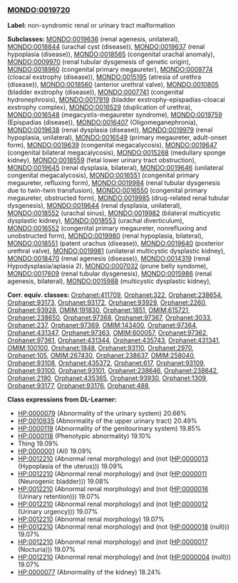 
### [MONDO:0019720](http://purl.obolibrary.org/obo/MONDO_0019720)
**Label:** non-syndromic renal or urinary tract malformation

**Subclasses:** [MONDO:0019636](http://purl.obolibrary.org/obo/MONDO_0019636) (renal agenesis, unilateral), [MONDO:0018844](http://purl.obolibrary.org/obo/MONDO_0018844) (urachal cyst (disease)), [MONDO:0019637](http://purl.obolibrary.org/obo/MONDO_0019637) (renal hypoplasia (disease)), [MONDO:0018565](http://purl.obolibrary.org/obo/MONDO_0018565) (congenital urachal anomaly), [MONDO:0009970](http://purl.obolibrary.org/obo/MONDO_0009970) (renal tubular dysgenesis of genetic origin), [MONDO:0018960](http://purl.obolibrary.org/obo/MONDO_0018960) (congenital primary megaureter), [MONDO:0009774](http://purl.obolibrary.org/obo/MONDO_0009774) (cloacal exstrophy (disease)), [MONDO:0015195](http://purl.obolibrary.org/obo/MONDO_0015195) (atresia of urethra (disease)), [MONDO:0018560](http://purl.obolibrary.org/obo/MONDO_0018560) (anterior urethral valve), [MONDO:0010805](http://purl.obolibrary.org/obo/MONDO_0010805) (bladder exstrophy (disease)), [MONDO:0007741](http://purl.obolibrary.org/obo/MONDO_0007741) (congenital hydronephrosis), [MONDO:0017919](http://purl.obolibrary.org/obo/MONDO_0017919) (bladder exstrophy-epispadias-cloacal exstrophy complex), [MONDO:0016529](http://purl.obolibrary.org/obo/MONDO_0016529) (duplication of urethra), [MONDO:0016548](http://purl.obolibrary.org/obo/MONDO_0016548) (megacystis-megaureter syndrome), [MONDO:0019759](http://purl.obolibrary.org/obo/MONDO_0019759) (Epispadias (disease)), [MONDO:0016407](http://purl.obolibrary.org/obo/MONDO_0016407) (Oligomeganephronia), [MONDO:0019638](http://purl.obolibrary.org/obo/MONDO_0019638) (renal dysplasia (disease)), [MONDO:0019979](http://purl.obolibrary.org/obo/MONDO_0019979) (renal hypoplasia, unilateral), [MONDO:0016549](http://purl.obolibrary.org/obo/MONDO_0016549) (primary megaureter, adult-onset form), [MONDO:0019639](http://purl.obolibrary.org/obo/MONDO_0019639) (congenital megacalycosis), [MONDO:0019647](http://purl.obolibrary.org/obo/MONDO_0019647) (congenital bilateral megacalycosis), [MONDO:0015268](http://purl.obolibrary.org/obo/MONDO_0015268) (medullary sponge kidney), [MONDO:0018559](http://purl.obolibrary.org/obo/MONDO_0018559) (fetal lower urinary tract obstruction), [MONDO:0019645](http://purl.obolibrary.org/obo/MONDO_0019645) (renal dysplasia, bilateral), [MONDO:0019646](http://purl.obolibrary.org/obo/MONDO_0019646) (unilateral congenital megacalycosis), [MONDO:0016551](http://purl.obolibrary.org/obo/MONDO_0016551) (congenital primary megaureter, refluxing form), [MONDO:0019984](http://purl.obolibrary.org/obo/MONDO_0019984) (renal tubular dysgenesis due to twin-twin transfusion), [MONDO:0016550](http://purl.obolibrary.org/obo/MONDO_0016550) (congenital primary megaureter, obstructed form), [MONDO:0019985](http://purl.obolibrary.org/obo/MONDO_0019985) (drug-related renal tubular dysgenesis), [MONDO:0019644](http://purl.obolibrary.org/obo/MONDO_0019644) (renal dysplasia, unilateral), [MONDO:0018552](http://purl.obolibrary.org/obo/MONDO_0018552) (urachal sinus), [MONDO:0019982](http://purl.obolibrary.org/obo/MONDO_0019982) (bilateral multicystic dysplastic kidney), [MONDO:0018553](http://purl.obolibrary.org/obo/MONDO_0018553) (urachal diverticulum), [MONDO:0016552](http://purl.obolibrary.org/obo/MONDO_0016552) (congenital primary megaureter, nonrefluxing and unobstructed form), [MONDO:0019980](http://purl.obolibrary.org/obo/MONDO_0019980) (renal hypoplasia, bilateral), [MONDO:0018551](http://purl.obolibrary.org/obo/MONDO_0018551) (patent urachus (disease)), [MONDO:0019640](http://purl.obolibrary.org/obo/MONDO_0019640) (posterior urethral valve), [MONDO:0019981](http://purl.obolibrary.org/obo/MONDO_0019981) (unilateral multicystic dysplastic kidney), [MONDO:0018470](http://purl.obolibrary.org/obo/MONDO_0018470) (renal agenesis (disease)), [MONDO:0014319](http://purl.obolibrary.org/obo/MONDO_0014319) (renal Hypodysplasia/aplasia 2), [MONDO:0007032](http://purl.obolibrary.org/obo/MONDO_0007032) (prune belly syndome), [MONDO:0017609](http://purl.obolibrary.org/obo/MONDO_0017609) (renal tubular dysgenesis), [MONDO:0015986](http://purl.obolibrary.org/obo/MONDO_0015986) (renal agenesis, bilateral), [MONDO:0015988](http://purl.obolibrary.org/obo/MONDO_0015988) (multicystic dysplastic kidney), 

**Corr. equiv. classes:** [Orphanet:411709](http://www.orpha.net/ORDO/Orphanet_411709), [Orphanet:322](http://www.orpha.net/ORDO/Orphanet_322), [Orphanet:238654](http://www.orpha.net/ORDO/Orphanet_238654), [Orphanet:93173](http://www.orpha.net/ORDO/Orphanet_93173), [Orphanet:93172](http://www.orpha.net/ORDO/Orphanet_93172), [Orphanet:93929](http://www.orpha.net/ORDO/Orphanet_93929), [Orphanet:2260](http://www.orpha.net/ORDO/Orphanet_2260), [Orphanet:93928](http://www.orpha.net/ORDO/Orphanet_93928), [OMIM:191830](http://purl.obolibrary.org/obo/OMIM_191830), [Orphanet:1851](http://www.orpha.net/ORDO/Orphanet_1851), [OMIM:615721](http://purl.obolibrary.org/obo/OMIM_615721), [Orphanet:238650](http://www.orpha.net/ORDO/Orphanet_238650), [Orphanet:97368](http://www.orpha.net/ORDO/Orphanet_97368), [Orphanet:97367](http://www.orpha.net/ORDO/Orphanet_97367), [Orphanet:3033](http://www.orpha.net/ORDO/Orphanet_3033), [Orphanet:237](http://www.orpha.net/ORDO/Orphanet_237), [Orphanet:97369](http://www.orpha.net/ORDO/Orphanet_97369), [OMIM:143400](http://purl.obolibrary.org/obo/OMIM_143400), [Orphanet:97364](http://www.orpha.net/ORDO/Orphanet_97364), [Orphanet:431347](http://www.orpha.net/ORDO/Orphanet_431347), [Orphanet:97363](http://www.orpha.net/ORDO/Orphanet_97363), [OMIM:600057](http://purl.obolibrary.org/obo/OMIM_600057), [Orphanet:97362](http://www.orpha.net/ORDO/Orphanet_97362), [Orphanet:97361](http://www.orpha.net/ORDO/Orphanet_97361), [Orphanet:431344](http://www.orpha.net/ORDO/Orphanet_431344), [Orphanet:435743](http://www.orpha.net/ORDO/Orphanet_435743), [Orphanet:431341](http://www.orpha.net/ORDO/Orphanet_431341), [OMIM:100100](http://purl.obolibrary.org/obo/OMIM_100100), [Orphanet:1848](http://www.orpha.net/ORDO/Orphanet_1848), [Orphanet:93110](http://www.orpha.net/ORDO/Orphanet_93110), [Orphanet:2970](http://www.orpha.net/ORDO/Orphanet_2970), [Orphanet:105](http://www.orpha.net/ORDO/Orphanet_105), [OMIM:267430](http://purl.obolibrary.org/obo/OMIM_267430), [Orphanet:238637](http://www.orpha.net/ORDO/Orphanet_238637), [OMIM:258040](http://purl.obolibrary.org/obo/OMIM_258040), [Orphanet:93108](http://www.orpha.net/ORDO/Orphanet_93108), [Orphanet:435372](http://www.orpha.net/ORDO/Orphanet_435372), [Orphanet:617](http://www.orpha.net/ORDO/Orphanet_617), [Orphanet:93109](http://www.orpha.net/ORDO/Orphanet_93109), [Orphanet:93100](http://www.orpha.net/ORDO/Orphanet_93100), [Orphanet:93101](http://www.orpha.net/ORDO/Orphanet_93101), [Orphanet:238646](http://www.orpha.net/ORDO/Orphanet_238646), [Orphanet:238642](http://www.orpha.net/ORDO/Orphanet_238642), [Orphanet:2190](http://www.orpha.net/ORDO/Orphanet_2190), [Orphanet:435365](http://www.orpha.net/ORDO/Orphanet_435365), [Orphanet:93930](http://www.orpha.net/ORDO/Orphanet_93930), [Orphanet:1309](http://www.orpha.net/ORDO/Orphanet_1309), [Orphanet:93177](http://www.orpha.net/ORDO/Orphanet_93177), [Orphanet:93176](http://www.orpha.net/ORDO/Orphanet_93176), [Orphanet:488](http://www.orpha.net/ORDO/Orphanet_488), 

**Class expressions from DL-Learner:**

- [HP:0000079](http://purl.obolibrary.org/obo/HP_0000079) (Abnormality of the urinary system) 20.66%
- [HP:0010935](http://purl.obolibrary.org/obo/HP_0010935) (Abnormality of the upper urinary tract) 20.49%
- [HP:0000119](http://purl.obolibrary.org/obo/HP_0000119) (Abnormality of the genitourinary system) 19.85%
- [HP:0000118](http://purl.obolibrary.org/obo/HP_0000118) (Phenotypic abnormality) 19.10%
- Thing 19.09%
- [HP:0000001](http://purl.obolibrary.org/obo/HP_0000001) (All) 19.09%
- [HP:0012210](http://purl.obolibrary.org/obo/HP_0012210) (Abnormal renal morphology) and (not ([HP:0000013](http://purl.obolibrary.org/obo/HP_0000013) (Hypoplasia of the uterus))) 19.09%
- [HP:0012210](http://purl.obolibrary.org/obo/HP_0012210) (Abnormal renal morphology) and (not ([HP:0000011](http://purl.obolibrary.org/obo/HP_0000011) (Neurogenic bladder))) 19.08%
- [HP:0012210](http://purl.obolibrary.org/obo/HP_0012210) (Abnormal renal morphology) and (not ([HP:0000016](http://purl.obolibrary.org/obo/HP_0000016) (Urinary retention))) 19.07%
- [HP:0012210](http://purl.obolibrary.org/obo/HP_0012210) (Abnormal renal morphology) and (not ([HP:0000012](http://purl.obolibrary.org/obo/HP_0000012) (Urinary urgency))) 19.07%
- [HP:0012210](http://purl.obolibrary.org/obo/HP_0012210) (Abnormal renal morphology) 19.07%
- [HP:0012210](http://purl.obolibrary.org/obo/HP_0012210) (Abnormal renal morphology) and (not ([HP:0000018](http://purl.obolibrary.org/obo/HP_0000018) (null))) 19.07%
- [HP:0012210](http://purl.obolibrary.org/obo/HP_0012210) (Abnormal renal morphology) and (not ([HP:0000017](http://purl.obolibrary.org/obo/HP_0000017) (Nocturia))) 19.07%
- [HP:0012210](http://purl.obolibrary.org/obo/HP_0012210) (Abnormal renal morphology) and (not ([HP:0000004](http://purl.obolibrary.org/obo/HP_0000004) (null))) 19.07%
- [HP:0000077](http://purl.obolibrary.org/obo/HP_0000077) (Abnormality of the kidney) 18.24%


